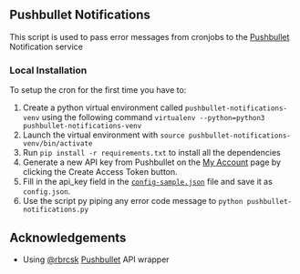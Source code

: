 ## Pushbullet Notifications

This script is used to pass error messages from cronjobs to the [Pushbullet](https://www.pushbullet.com/) Notification service

### Local Installation

To setup the cron for the first time you have to:
1. Create a python virtual environment called `pushbullet-notifications-venv` using the following command `virtualenv --python=python3 pushbullet-notifications-venv`
1. Launch the virtual environment with `source pushbullet-notifications-venv/bin/activate`
1. Run `pip install -r requirements.txt` to install all the dependencies
1. Generate a new API key from Pushbullet on the [My Account](https://www.pushbullet.com/#settings/account) page by clicking the Create Access Token button.
1. Fill in the api_key field in the  [`config-sample.json`](./config-sample.json) file and save it as `config.json`.
1. Use the script py piping any error code message to `python pushbullet-notifications.py`

**Acknowledgements**
---

+ Using [@rbrcsk](https://github.com/rbrcsk) [Pushbullet](https://github.com/rbrcsk/pushbullet.py) API wrapper
